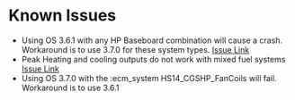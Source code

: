 # Known Issues
* Using OS 3.6.1 with any HP Baseboard combination will cause a crash. Workaround is to use 3.7.0 for these system types. [Issue Link](https://github.com/canmet-energy/btap_tasks/issues/413)
* Peak Heating and cooling outputs do not work with mixed fuel systems [Issue Link](https://github.com/canmet-energy/btap_tasks/issues/410)
* Using OS 3.7.0 with the :ecm_system HS14_CGSHP_FanCoils will fail. Workaround is to use 3.6.1 
